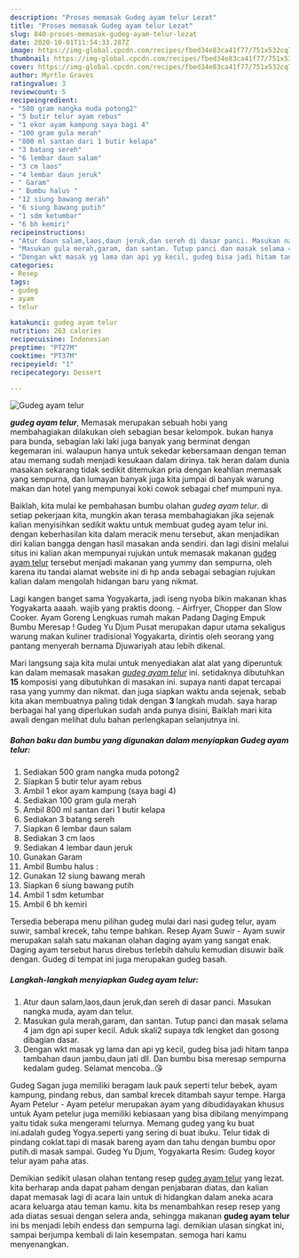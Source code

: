 ```yaml
---
description: "Proses memasak Gudeg ayam telur Lezat"
title: "Proses memasak Gudeg ayam telur Lezat"
slug: 840-proses-memasak-gudeg-ayam-telur-lezat
date: 2020-10-01T11:54:33.287Z
image: https://img-global.cpcdn.com/recipes/fbed34e83ca41f77/751x532cq70/gudeg-ayam-telur-foto-resep-utama.jpg
thumbnail: https://img-global.cpcdn.com/recipes/fbed34e83ca41f77/751x532cq70/gudeg-ayam-telur-foto-resep-utama.jpg
cover: https://img-global.cpcdn.com/recipes/fbed34e83ca41f77/751x532cq70/gudeg-ayam-telur-foto-resep-utama.jpg
author: Myrtle Graves
ratingvalue: 3
reviewcount: 5
recipeingredient:
- "500 gram nangka muda potong2"
- "5 butir telur ayam rebus"
- "1 ekor ayam kampung saya bagi 4"
- "100 gram gula merah"
- "800 ml santan dari 1 butir kelapa"
- "3 batang sereh"
- "6 lembar daun salam"
- "3 cm laos"
- "4 lembar daun jeruk"
- " Garam"
- " Bumbu halus "
- "12 siung bawang merah"
- "6 siung bawang putih"
- "1 sdm ketumbar"
- "6 bh kemiri"
recipeinstructions:
- "Atur daun salam,laos,daun jeruk,dan sereh di dasar panci. Masukan nangka muda, ayam dan telur."
- "Masukan gula merah,garam, dan santan. Tutup panci dan masak selama 4 jam dgn api super kecil. Aduk skali2 supaya tdk lengket dan gosong dibagian dasar."
- "Dengan wkt masak yg lama dan api yg kecil, gudeg bisa jadi hitam tanpa tambahan daun jambu,daun jati dll. Dan bumbu bisa meresap sempurna kedalam gudeg. Selamat mencoba..😘"
categories:
- Resep
tags:
- gudeg
- ayam
- telur

katakunci: gudeg ayam telur 
nutrition: 263 calories
recipecuisine: Indonesian
preptime: "PT27M"
cooktime: "PT37M"
recipeyield: "1"
recipecategory: Dessert

---
```



![Gudeg ayam telur](https://img-global.cpcdn.com/recipes/fbed34e83ca41f77/751x532cq70/gudeg-ayam-telur-foto-resep-utama.jpg)

<b><i>gudeg ayam telur</i></b>, Memasak merupakan sebuah hobi yang membahagiakan dilakukan oleh sebagian besar kelompok. bukan hanya para bunda, sebagian laki laki juga banyak yang berminat dengan kegemaran ini. walaupun hanya untuk sekedar kebersamaan dengan teman atau memang sudah menjadi kesukaan dalam dirinya. tak heran dalam dunia masakan sekarang tidak sedikit ditemukan pria dengan keahlian memasak yang sempurna, dan lumayan banyak juga kita jumpai di banyak warung makan dan hotel yang mempunyai koki cowok sebagai chef mumpuni nya.

Baiklah, kita mulai ke pembahasan bumbu olahan <i>gudeg ayam telur</i>. di setiap pekerjaan kita, mungkin akan terasa membahagiakan jika sejenak kalian menyisihkan sedikit waktu untuk membuat gudeg ayam telur ini. dengan keberhasilan kita dalam meracik menu tersebut, akan menjadikan diri kalian bangga dengan hasil masakan anda sendiri. dan lagi disini melalui situs ini kalian akan mempunyai rujukan untuk memasak makanan <u>gudeg ayam telur</u> tersebut menjadi makanan yang yummy dan sempurna, oleh karena itu tandai alamat website ini di hp anda sebagai sebagian rujukan kalian dalam mengolah hidangan baru yang nikmat.

Lagi kangen banget sama Yogyakarta, jadi iseng nyoba bikin makanan khas Yogyakarta aaaah. wajib yang praktis doong. - Airfryer, Chopper dan Slow Cooker. Ayam Goreng Lengkuas rumah makan Padang Daging Empuk Bumbu Meresap ! Gudeg Yu Djum Pusat merupakan dapur utama sekaligus warung makan kuliner tradisional Yogyakarta, dirintis oleh seorang yang pantang menyerah bernama Djuwariyah atau lebih dikenal.


Mari langsung saja kita mulai untuk menyediakan alat alat yang diperuntuk kan dalam memasak masakan <u><i>gudeg ayam telur</i></u> ini. setidaknya dibutuhkan <b>15</b> komposisi yang dibutuhkan di masakan ini. supaya nanti dapat tercapai rasa yang yummy dan nikmat. dan juga siapkan waktu anda sejenak, sebab kita akan membuatnya paling tidak dengan <b>3</b> langkah mudah. saya harap berbagai hal yang diperlukan sudah anda punya disini, Baiklah mari kita awali dengan melihat dulu bahan perlengkapan selanjutnya ini.

<!--inarticleads1-->

##### Bahan baku dan bumbu yang digunakan dalam menyiapkan Gudeg ayam telur:

1. Sediakan 500 gram nangka muda potong2
1. Siapkan 5 butir telur ayam rebus
1. Ambil 1 ekor ayam kampung (saya bagi 4)
1. Sediakan 100 gram gula merah
1. Ambil 800 ml santan dari 1 butir kelapa
1. Sediakan 3 batang sereh
1. Siapkan 6 lembar daun salam
1. Sediakan 3 cm laos
1. Sediakan 4 lembar daun jeruk
1. Gunakan  Garam
1. Ambil  Bumbu halus :
1. Gunakan 12 siung bawang merah
1. Siapkan 6 siung bawang putih
1. Ambil 1 sdm ketumbar
1. Ambil 6 bh kemiri


Tersedia beberapa menu pilihan gudeg mulai dari nasi gudeg telur, ayam suwir, sambal krecek, tahu tempe bahkan. Resep Ayam Suwir - Ayam suwir merupakan salah satu makanan olahan daging ayam yang sangat enak. Daging ayam tersebut harus direbus terlebih dahulu kemudian disuwir baik dengan. Gudeg di tempat ini juga merupakan gudeg basah. 

<!--inarticleads2-->

##### Langkah-langkah menyiapkan Gudeg ayam telur:

1. Atur daun salam,laos,daun jeruk,dan sereh di dasar panci. Masukan nangka muda, ayam dan telur.
1. Masukan gula merah,garam, dan santan. Tutup panci dan masak selama 4 jam dgn api super kecil. Aduk skali2 supaya tdk lengket dan gosong dibagian dasar.
1. Dengan wkt masak yg lama dan api yg kecil, gudeg bisa jadi hitam tanpa tambahan daun jambu,daun jati dll. Dan bumbu bisa meresap sempurna kedalam gudeg. Selamat mencoba..😘


Gudeg Sagan juga memiliki beragam lauk pauk seperti telur bebek, ayam kampung, pindang rebus, dan sambal krecek ditambah sayur tempe. Harga Ayam Petelur - Ayam petelur merupakan ayam yang dibudidayakan khusus untuk Ayam petelur juga memiliki kebiasaan yang bisa dibilang menyimpang yaitu tidak suka mengerami telurnya. Memang gudeg yang ku buat ini.adalah gudeg Yogya.seperti yang sering di buat ibuku. Telur tidak di pindang coklat.tapi di masak bareng ayam dan tahu dengan bumbu opor putih.di masak sampai. Gudeg Yu Djum, Yogyakarta Resim: Gudeg koyor telur ayam paha atas. 

Demikian sedikit ulasan olahan tentang resep <u>gudeg ayam telur</u> yang lezat. kita berharap anda dapat paham dengan penjabaran diatas, dan kalian dapat memasak lagi di acara lain untuk di hidangkan dalam aneka acara acara keluarga atau teman kamu. kita bs menambahkan resep resep yang ada diatas sesuai dengan selera anda, sehingga makanan <b>gudeg ayam telur</b> ini bs menjadi lebih endess dan sempurna lagi. demikian ulasan singkat ini, sampai berjumpa kembali di lain kesempatan. semoga hari kamu menyenangkan.
